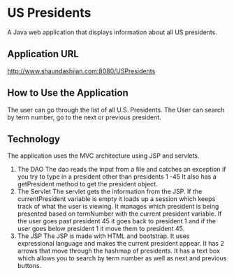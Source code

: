 # US Presidents
A Java web application that displays information about all US presidents.

## Application URL
http://www.shaundashjian.com:8080/USPresidents

## How to Use the Application
The user can go through the list of all U.S. Presidents. The User can search by term number, go to the next or previous president.

## Technology
The application uses the MVC architecture using JSP and servlets.

1. The DAO
The dao reads the input from a file and catches an exception if you try to type in a president other than presidents 1 -45
It also has a getPresident method to get the president object.
2. The Servlet
The servlet gets the information from the JSP. If the currentPresident variable is empty it loads up a session which keeps track of what the user is viewing. It manages which president is being presented based on termNumber with the current president variable. If the user goes past president 45 it goes back to president 1 and if the user goes below president 1 it move them to president 45.
3. The JSP
The JSP is made with HTML and bootstrap. It uses expressional language and makes the current president appear. It has 2 arrows that move through the hashmap of presidents. It has a text box which allows you to search by term number as well as next and previous buttons.

